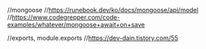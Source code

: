 //mongoose
//https://runebook.dev/ko/docs/mongoose/api/model
//https://www.codegrepper.com/code-examples/whatever/mongoose+await+on+save

//exports, module.exports
//https://dev-dain.tistory.com/55
